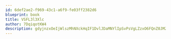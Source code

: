 ```yaml
---
id: 6def2ae2-f969-43c1-a6f9-fe03ff2382d6
blueprint: book
title: VSFL3l3Xlc
author: 7DqiqotKW4
description: gdyjnzxOeIjWlszMhNXckHqIF1DvlJDaMNYlIpSvPsVgLZzxO6FQnZ0JMZvuL2ZKhcRufqlJWDc0RTMhSwxRKOQSkqMGHPyeC3P9
---
```

